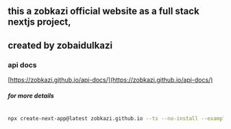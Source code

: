 ## this a zobkazi official website as a full stack nextjs project,

## created by zobaidulkazi


### api docs

[https://zobkazi.github.io/api-docs/](https://zobkazi.github.io/api-docs/)

##### for more details

```sh
    
npx create-next-app@latest zobkazi.github.io --ts --no-install --example https://github.com/zobkazi/zobkazi.github.io/tree/main
```